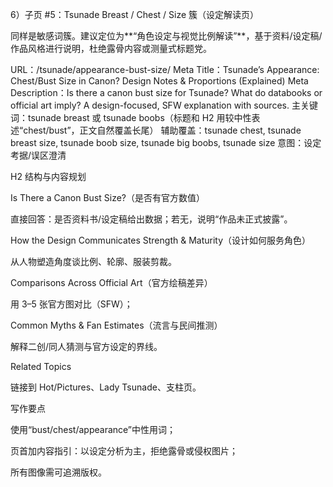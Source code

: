 6）子页 #5：Tsunade Breast / Chest / Size 簇（设定解读页）

同样是敏感词簇。建议定位为**“角色设定与视觉比例解读”**，基于资料/设定稿/作品风格进行说明，杜绝露骨内容或测量式标题党。

URL：/tsunade/appearance-bust-size/
Meta Title：Tsunade’s Appearance: Chest/Bust Size in Canon? Design Notes & Proportions (Explained)
Meta Description：Is there a canon bust size for Tsunade? What do databooks or official art imply? A design-focused, SFW explanation with sources.
主关键词：tsunade breast 或 tsunade boobs（标题和 H2 用较中性表述“chest/bust”，正文自然覆盖长尾）
辅助覆盖：tsunade chest, tsunade breast size, tsunade boob size, tsunade big boobs, tsunade size
意图：设定考据/误区澄清

H2 结构与内容规划

Is There a Canon Bust Size?（是否有官方数值）

直接回答：是否资料书/设定稿给出数据；若无，说明“作品未正式披露”。

How the Design Communicates Strength & Maturity（设计如何服务角色）

从人物塑造角度谈比例、轮廓、服装剪裁。

Comparisons Across Official Art（官方绘稿差异）

用 3–5 张官方图对比（SFW）；

Common Myths & Fan Estimates（流言与民间推测）

解释二创/同人猜测与官方设定的界线。

Related Topics

链接到 Hot/Pictures、Lady Tsunade、支柱页。

写作要点

使用“bust/chest/appearance”中性用词；

页首加内容指引：以设定分析为主，拒绝露骨或侵权图片；

所有图像需可追溯版权。